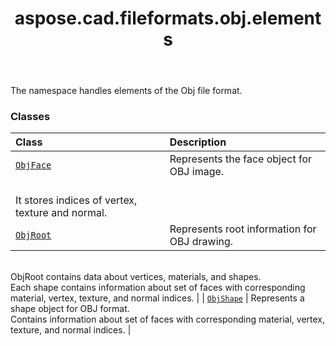 ﻿---
title: aspose.cad.fileformats.obj.elements
second_title: Aspose.CAD for Python via .NET API References
description: 
type: docs
weight: 10
url: /python-net/aspose.cad.fileformats.obj.elements/
is_root: false
---

The namespace handles elements of the Obj file format.

### Classes
| Class | Description |
| :- | :- |
| [`ObjFace`](/cad/python-net/aspose.cad.fileformats.obj.elements/objface) | Represents the face object for OBJ image.<br/>It stores indices of vertex, texture and normal. |
| [`ObjRoot`](/cad/python-net/aspose.cad.fileformats.obj.elements/objroot) | Represents root information for OBJ drawing.<br/>ObjRoot contains data about vertices, materials, and shapes.<br/>Each shape contains information about set of faces with corresponding material, vertex, texture, and normal indices. |
| [`ObjShape`](/cad/python-net/aspose.cad.fileformats.obj.elements/objshape) | Represents a shape object for OBJ format. <br/>Contains information about set of faces with corresponding material, vertex, texture, and normal indices. |


